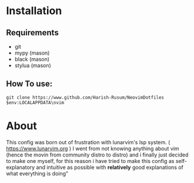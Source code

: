 # Installation

## Requirements
-  git
- mypy (mason)
- black (mason)
- stylua (mason)

## How To use:
```
git clone https://www.github.com/Harish-Rusum/NeovimDotfiles $env:LOCALAPPDATA\nvim 
```

# About

This config was born out of frustration with lunarvim's lsp system. ( https://www.lunarvim.org )
I went from not knowing anything about vim (hence the movin from community distro to distro) and i finally just decided to make one myself, for this reason i have tried to make this config as self-explanatory and intuitive as possible with **relatively** good explanations of what everything is doing" 
